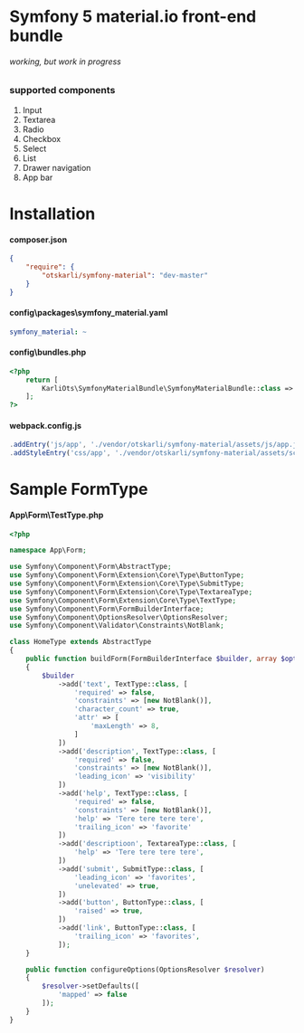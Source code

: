 # Symfony 5 material.io front-end bundle

###### working, but work in progress

### supported components
1. Input
2. Textarea
3. Radio
4. Checkbox
5. Select
6. List
7. Drawer navigation
8. App bar

# Installation

#### composer.json
```json
{
    "require": {
        "otskarli/symfony-material": "dev-master"
    }
}
```

#### config\packages\symfony_material.yaml
```yaml
symfony_material: ~
```

#### config\bundles.php
```php
<?php 
    return [
        KarliOts\SymfonyMaterialBundle\SymfonyMaterialBundle::class => ['all' => true],
    ];
?>
```

#### webpack.config.js
```javascript
.addEntry('js/app', './vendor/otskarli/symfony-material/assets/js/app.js')
.addStyleEntry('css/app', './vendor/otskarli/symfony-material/assets/scss/app.scss')
```

# Sample FormType
#### App\Form\TestType.php
```php
<?php

namespace App\Form;

use Symfony\Component\Form\AbstractType;
use Symfony\Component\Form\Extension\Core\Type\ButtonType;
use Symfony\Component\Form\Extension\Core\Type\SubmitType;
use Symfony\Component\Form\Extension\Core\Type\TextareaType;
use Symfony\Component\Form\Extension\Core\Type\TextType;
use Symfony\Component\Form\FormBuilderInterface;
use Symfony\Component\OptionsResolver\OptionsResolver;
use Symfony\Component\Validator\Constraints\NotBlank;

class HomeType extends AbstractType
{
    public function buildForm(FormBuilderInterface $builder, array $options)
    {
        $builder
            ->add('text', TextType::class, [
                'required' => false,
                'constraints' => [new NotBlank()],
                'character_count' => true,
                'attr' => [
                    'maxLength' => 8,
                ]
            ])
            ->add('description', TextType::class, [
                'required' => false,
                'constraints' => [new NotBlank()],
                'leading_icon' => 'visibility'
            ])
            ->add('help', TextType::class, [
                'required' => false,
                'constraints' => [new NotBlank()],
                'help' => 'Tere tere tere tere',
                'trailing_icon' => 'favorite'
            ])
            ->add('descriptioon', TextareaType::class, [
                'help' => 'Tere tere tere tere',
            ])
            ->add('submit', SubmitType::class, [
                'leading_icon' => 'favorites',
                'unelevated' => true,
            ])
            ->add('button', ButtonType::class, [
                'raised' => true,
            ])
            ->add('link', ButtonType::class, [
                'trailing_icon' => 'favorites',
            ]);
    }

    public function configureOptions(OptionsResolver $resolver)
    {
        $resolver->setDefaults([
            'mapped' => false
        ]);
    }
}
```
